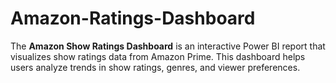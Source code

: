 # Amazon-Ratings-Dashboard
The **Amazon Show Ratings Dashboard** is an interactive Power BI report that visualizes show ratings data from Amazon Prime. This dashboard helps users analyze trends in show ratings, genres, and viewer preferences.
